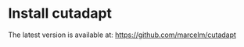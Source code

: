 Install cutadapt
================

The latest version is available at: 
<https://github.com/marcelm/cutadapt>

